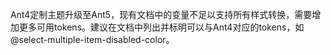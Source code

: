 Ant4定制主题升级至Ant5，现有文档中的变量不足以支持所有样式转换，需要增加更多可用tokens。建议在文档中列出并标明可以与Ant4对应的tokens，如@select-multiple-item-disabled-color。
